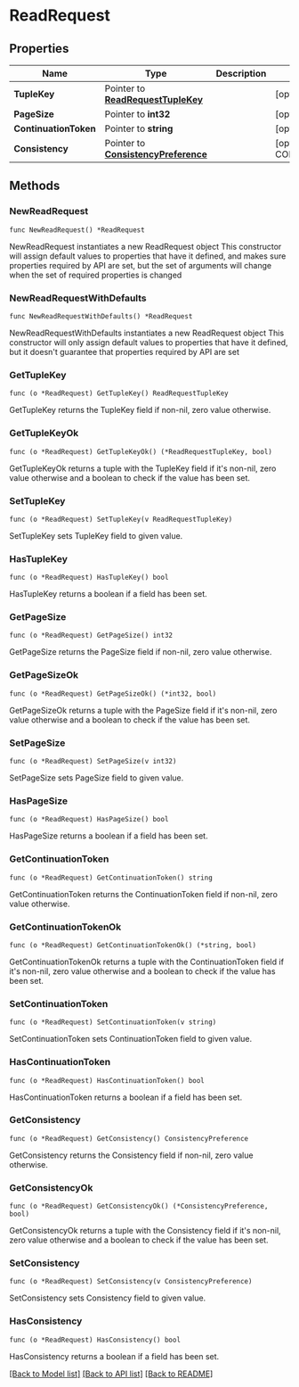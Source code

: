 # ReadRequest

## Properties

Name | Type | Description | Notes
------------ | ------------- | ------------- | -------------
**TupleKey** | Pointer to [**ReadRequestTupleKey**](ReadRequestTupleKey.md) |  | [optional] 
**PageSize** | Pointer to **int32** |  | [optional] 
**ContinuationToken** | Pointer to **string** |  | [optional] 
**Consistency** | Pointer to [**ConsistencyPreference**](ConsistencyPreference.md) |  | [optional] [default to CONSISTENCYPREFERENCE_UNSPECIFIED]

## Methods

### NewReadRequest

`func NewReadRequest() *ReadRequest`

NewReadRequest instantiates a new ReadRequest object
This constructor will assign default values to properties that have it defined,
and makes sure properties required by API are set, but the set of arguments
will change when the set of required properties is changed

### NewReadRequestWithDefaults

`func NewReadRequestWithDefaults() *ReadRequest`

NewReadRequestWithDefaults instantiates a new ReadRequest object
This constructor will only assign default values to properties that have it defined,
but it doesn't guarantee that properties required by API are set

### GetTupleKey

`func (o *ReadRequest) GetTupleKey() ReadRequestTupleKey`

GetTupleKey returns the TupleKey field if non-nil, zero value otherwise.

### GetTupleKeyOk

`func (o *ReadRequest) GetTupleKeyOk() (*ReadRequestTupleKey, bool)`

GetTupleKeyOk returns a tuple with the TupleKey field if it's non-nil, zero value otherwise
and a boolean to check if the value has been set.

### SetTupleKey

`func (o *ReadRequest) SetTupleKey(v ReadRequestTupleKey)`

SetTupleKey sets TupleKey field to given value.

### HasTupleKey

`func (o *ReadRequest) HasTupleKey() bool`

HasTupleKey returns a boolean if a field has been set.

### GetPageSize

`func (o *ReadRequest) GetPageSize() int32`

GetPageSize returns the PageSize field if non-nil, zero value otherwise.

### GetPageSizeOk

`func (o *ReadRequest) GetPageSizeOk() (*int32, bool)`

GetPageSizeOk returns a tuple with the PageSize field if it's non-nil, zero value otherwise
and a boolean to check if the value has been set.

### SetPageSize

`func (o *ReadRequest) SetPageSize(v int32)`

SetPageSize sets PageSize field to given value.

### HasPageSize

`func (o *ReadRequest) HasPageSize() bool`

HasPageSize returns a boolean if a field has been set.

### GetContinuationToken

`func (o *ReadRequest) GetContinuationToken() string`

GetContinuationToken returns the ContinuationToken field if non-nil, zero value otherwise.

### GetContinuationTokenOk

`func (o *ReadRequest) GetContinuationTokenOk() (*string, bool)`

GetContinuationTokenOk returns a tuple with the ContinuationToken field if it's non-nil, zero value otherwise
and a boolean to check if the value has been set.

### SetContinuationToken

`func (o *ReadRequest) SetContinuationToken(v string)`

SetContinuationToken sets ContinuationToken field to given value.

### HasContinuationToken

`func (o *ReadRequest) HasContinuationToken() bool`

HasContinuationToken returns a boolean if a field has been set.

### GetConsistency

`func (o *ReadRequest) GetConsistency() ConsistencyPreference`

GetConsistency returns the Consistency field if non-nil, zero value otherwise.

### GetConsistencyOk

`func (o *ReadRequest) GetConsistencyOk() (*ConsistencyPreference, bool)`

GetConsistencyOk returns a tuple with the Consistency field if it's non-nil, zero value otherwise
and a boolean to check if the value has been set.

### SetConsistency

`func (o *ReadRequest) SetConsistency(v ConsistencyPreference)`

SetConsistency sets Consistency field to given value.

### HasConsistency

`func (o *ReadRequest) HasConsistency() bool`

HasConsistency returns a boolean if a field has been set.


[[Back to Model list]](../README.md#documentation-for-models) [[Back to API list]](../README.md#documentation-for-api-endpoints) [[Back to README]](../README.md)


